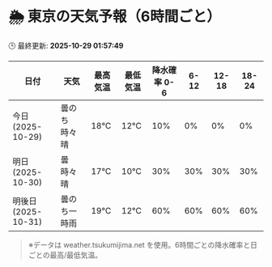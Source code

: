 # 🌦️ 東京の天気予報（6時間ごと）

🕒 最終更新: **2025-10-29 01:57:49**

| 日付 | 天気 | 最高気温 | 最低気温 | 降水確率 0-6 | 6-12 | 12-18 | 18-24 |
|------|------|----------|----------|------------|------|------|------|
| 今日 (2025-10-29) | 曇のち時々晴 | 18℃ | 12℃ | 10% | 0% | 0% | 0% |
| 明日 (2025-10-30) | 曇時々晴 | 17℃ | 10℃ | 30% | 30% | 30% | 30% |
| 明後日 (2025-10-31) | 曇のち一時雨 | 19℃ | 12℃ | 60% | 60% | 60% | 60% |

> ※データは weather.tsukumijima.net を使用。6時間ごとの降水確率と日ごとの最高/最低気温。